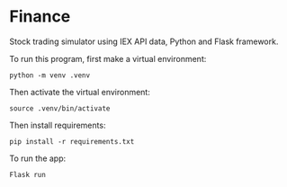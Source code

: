 # Finance

Stock trading simulator using IEX API data, Python and Flask framework.

To run this program, first make a virtual environment:

```
python -m venv .venv
```
Then activate the virtual environment:

```
source .venv/bin/activate
```
Then install requirements:
```
pip install -r requirements.txt
```
To run the app:
```
Flask run
```
